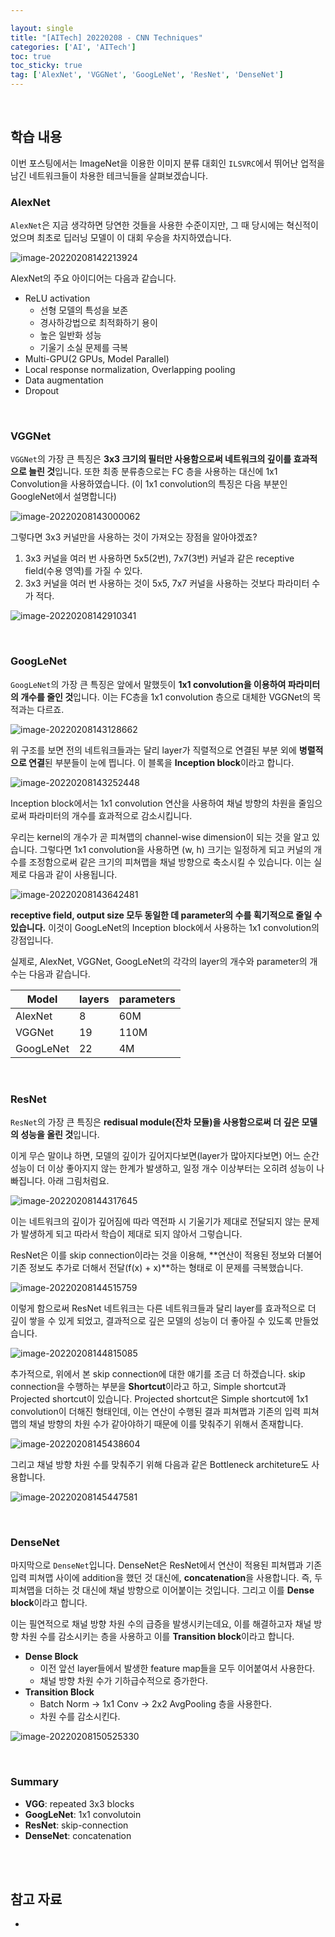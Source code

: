 ```yaml
---

layout: single
title: "[AITech] 20220208 - CNN Techniques"
categories: ['AI', 'AITech']
toc: true
toc_sticky: true
tag: ['AlexNet', 'VGGNet', 'GoogLeNet', 'ResNet', 'DenseNet']
---
```




<br>

## 학습 내용

이번 포스팅에서는 ImageNet을 이용한 이미지 분류 대회인 `ILSVRC`에서 뛰어난 업적을 남긴 네트워크들이 차용한 테크닉들을 살펴보겠습니다. 

### AlexNet

`AlexNet`은 지금 생각하면 당연한 것들을 사용한 수준이지만, 그 때 당시에는 혁신적이었으며 최초로 딥러닝 모델이 이 대회 우승을 차지하였습니다. 

![image-20220208142213924](https://user-images.githubusercontent.com/70505378/152952223-d0adaf03-ec82-45b2-a5a0-81c673c64d0a.png)

AlexNet의 주요 아이디어는 다음과 같습니다. 

* ReLU activation
  * 선형 모델의 특성을 보존
  * 경사하강법으로 최적화하기 용이
  * 높은 일반화 성능
  * 기울기 소실 문제를 극복
* Multi-GPU(2 GPUs, Model Parallel)
* Local response normalization, Overlapping pooling
* Data augmentation
* Dropout





<br>

### VGGNet

`VGGNet`의 가장 큰 특징은 **3x3 크기의 필터만 사용함으로써 네트워크의 깊이를 효과적으로 늘린 것**입니다. 또한 최종 분류층으로는 FC 층을 사용하는 대신에 1x1 Convolution을 사용하였습니다. (이 1x1 convolution의 특징은 다음 부분인 GoogleNet에서 설명합니다)

![image-20220208143000062](https://user-images.githubusercontent.com/70505378/152952228-3194c4f9-f897-40b4-b8b6-dbcb67f46599.png)

그렇다면 3x3 커널만을 사용하는 것이 가져오는 장점을 알아야겠죠? 

1. 3x3 커널을 여러 번 사용하면 5x5(2번), 7x7(3번) 커널과 같은 receptive field(수용 영역)를 가질 수 있다. 
2. 3x3 커널을 여러 번 사용하는 것이 5x5, 7x7 커널을 사용하는 것보다 파라미터 수가 적다. 

![image-20220208142910341](https://user-images.githubusercontent.com/70505378/152952226-558ad106-a285-4fd2-822c-578d95f97aa8.png)



<br>

### GoogLeNet

`GoogLeNet`의 가장 큰 특징은 앞에서 말했듯이 **1x1 convolution을 이용하여 파라미터의 개수를 줄인 것**입니다. 이는 FC층을 1x1 convolution 층으로 대체한 VGGNet의 목적과는 다르죠. 

![image-20220208143128662](https://user-images.githubusercontent.com/70505378/152952231-abe6dcfc-5e28-4e71-9e18-934f53d78b61.png)

위 구조를 보면 전의 네트워크들과는 달리 layer가 직렬적으로 연결된 부분 외에 **병렬적으로 연결**된 부분들이 눈에 띕니다. 이 블록을 **Inception block**이라고 합니다. 

![image-20220208143252448](https://user-images.githubusercontent.com/70505378/152952234-eaef2362-6629-4ce4-9a30-e1744cb0e3e0.png)

Inception block에서는 1x1 convolution 연산을 사용하여 채널 방향의 차원을 줄임으로써 파라미터의 개수를 효과적으로 감소시킵니다. 

우리는 kernel의 개수가 곧 피쳐맵의 channel-wise dimension이 되는 것을 알고 있습니다. 그렇다면 1x1 convolution을 사용하면 (w, h) 크기는 일정하게 되고 커널의 개수를 조정함으로써 같은 크기의 피쳐맵을 채널 방향으로 축소시킬 수 있습니다. 이는 실제로 다음과 같이 사용됩니다. 

![image-20220208143642481](https://user-images.githubusercontent.com/70505378/152952239-1635a48c-552d-416e-8536-363f4eaa83a5.png)

**receptive field, output size 모두 동일한 데 parameter의 수를 획기적으로 줄일 수 있습니다.** 이것이 GoogLeNet의 Inception block에서 사용하는 1x1 convolution의 강점입니다. 

실제로, AlexNet, VGGNet, GoogLeNet의 각각의 layer의 개수와 parameter의 개수는 다음과 같습니다. 

| Model     | layers | parameters |
| --------- | ------ | ---------- |
| AlexNet   | 8      | 60M        |
| VGGNet    | 19     | 110M       |
| GoogLeNet | 22     | 4M         |





<br>

### ResNet

`ResNet`의 가장 큰 특징은 **redisual module(잔차 모듈)을 사용함으로써 더 깊은 모델의 성능을 올린 것**입니다. 

이게 무슨 말이냐 하면, 모델의 깊이가 깊어지다보면(layer가 많아지다보면) 어느 순간 성능이 더 이상 좋아지지 않는 한계가 발생하고, 일정 개수 이상부터는 오히려 성능이 나빠집니다. 아래 그림처럼요. 

![image-20220208144317645](https://user-images.githubusercontent.com/70505378/152952242-c8d71b6a-2df6-4564-8458-224bdc7e0a8c.png)

이는 네트워크의 깊이가 깊어짐에 따라 역전파 시 기울기가 제대로 전달되지 않는 문제가 발생하게 되고 따라서 학습이 제대로 되지 않아서 그렇습니다. 

ResNet은 이를 skip connection이라는 것을 이용해, **연산이 적용된 정보와 더불어 기존 정보도 추가로 더해서 전달(f(x) + x)**하는 형태로 이 문제를 극복했습니다. 

![image-20220208144515759](https://user-images.githubusercontent.com/70505378/152952243-4142a7d1-2b6b-4764-b08e-4dda9367f639.png)

이렇게 함으로써 ResNet 네트워크는 다른 네트워크들과 달리 layer를 효과적으로 더 깊이 쌓을 수 있게 되었고, 결과적으로 깊은 모델의 성능이 더 좋아질 수 있도록 만들었습니다. 

![image-20220208144815085](https://user-images.githubusercontent.com/70505378/152952244-5e1e789f-b1eb-4ea9-9a16-20ab2274c825.png)

추가적으로, 위에서 본 skip connection에 대한 얘기를 조금 더 하겠습니다. skip connection을 수행하는 부분을 **Shortcut**이라고 하고,  Simple shortcut과 Projected shortcut이 있습니다. Projected shortcut은 Simple shortcut에 1x1 convolution이 더해진 형태인데, 이는 연산이 수행된 결과 피쳐맵과 기존의 입력 피쳐맵의 채널 방향의 차원 수가 같아야하기 때문에 이를 맞춰주기 위해서 존재합니다. 

![image-20220208145438604](https://user-images.githubusercontent.com/70505378/152952255-5b6912af-d693-4e4a-953c-cf2ca153027f.png)

그리고 채널 방향 차원 수를 맞춰주기 위해 다음과 같은 Bottleneck architeture도 사용합니다. 

![image-20220208145447581](https://user-images.githubusercontent.com/70505378/152952260-ac483eab-3aa3-482c-a001-360a8ddc468c.png)









<br>

### DenseNet

마지막으로 `DenseNet`입니다. DenseNet은 ResNet에서 연산이 적용된 피쳐맵과 기존 입력 피쳐맵 사이에 addition을 했던 것 대신에, **concatenation**을 사용합니다. 즉, 두 피쳐맵을 더하는 것 대신에 채널 방향으로 이어붙이는 것입니다. 그리고 이를 **Dense block**이라고 합니다. 

이는 필연적으로 채널 방향 차원 수의 급증을 발생시키는데요, 이를 해결하고자 채널 방향 차원 수를 감소시키는 층을 사용하고 이를 **Transition block**이라고 합니다. 

* **Dense Block**
  * 이전 앞선 layer들에서 발생한 feature map들을 모두 이어붙여서 사용한다. 
  * 채널 방향 차원 수가 기하급수적으로 증가한다. 
* **Transition Block**
  * Batch Norm -> 1x1 Conv -> 2x2 AvgPooling 층을 사용한다. 
  * 차원 수를 감소시킨다. 

![image-20220208150525330](https://user-images.githubusercontent.com/70505378/152952216-4dc82a71-894d-4a1b-9e3c-e5c8b349790d.png)

<br>

### Summary

* **VGG**: repeated 3x3 blocks
* **GoogLeNet**: 1x1 convolutoin
* **ResNet**: skip-connection
* **DenseNet**: concatenation







<br>

<br>

## 참고 자료

* 

















<br>
